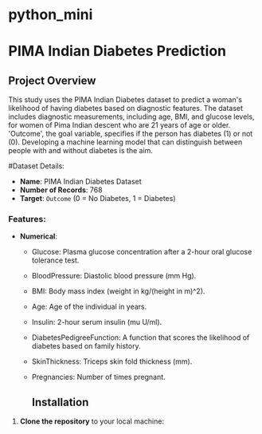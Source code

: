 # python_mini
# PIMA Indian Diabetes Prediction
## Project Overview
This study uses the PIMA Indian Diabetes dataset to predict a woman's likelihood of having diabetes based on diagnostic features. The dataset includes diagnostic measurements, including age, BMI, and glucose levels, for women of Pima Indian descent who are 21 years of age or older. 'Outcome', the goal variable, specifies if the person has diabetes (1) or not (0). Developing a machine learning model that can distinguish between people with and without diabetes is the aim.

#Dataset Details:
- **Name**: PIMA Indian Diabetes Dataset
- **Number of Records**: 768
- **Target**: `Outcome` (0 = No Diabetes, 1 = Diabetes)

### Features:
- **Numerical**: 
  - Glucose: Plasma glucose concentration after a 2-hour oral glucose tolerance test.
  - BloodPressure: Diastolic blood pressure (mm Hg).
  - BMI: Body mass index (weight in kg/(height in m)^2).
  - Age: Age of the individual in years.
  - Insulin: 2-hour serum insulin (mu U/ml).
  - DiabetesPedigreeFunction: A function that scores the likelihood of diabetes based on family history.
  - SkinThickness: Triceps skin fold thickness (mm).
  - Pregnancies: Number of times pregnant.

    ## Installation

1. **Clone the repository** to your local machine:
   ```bash
   
